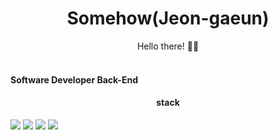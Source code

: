 <center><h1>Somehow(Jeon-gaeun)</h1></center>

<center>Hello there! 👋🏼</center> <br/>

<h4>Software Developer Back-End</h4>

<center><h4>stack</h4></center>

<img src="https://img.shields.io/badge/-JavaScript-F7DF1E"/> <img src="https://img.shields.io/badge/-TypeScript-1572B6"/> <img src="https://img.shields.io/badge/-Ptyhon-071D49"/> <img src="https://img.shields.io/badge/-Java-BB0000"/>

